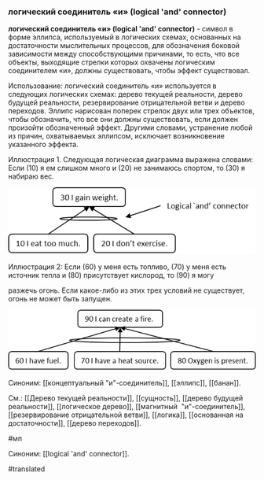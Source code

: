 ### логический соединитель «и» (logical 'and' connector)

**логический соединитель «и» (logical 'and' connector)** - символ в форме эллипса, используемый в логических схемах, основанных на достаточности мыслительных процессов, для обозначения боковой зависимости между способствующими причинами, то есть, что все объекты, выходящие стрелки которых охвачены логическим соединителем «и», должны существовать, чтобы эффект существовал.

Использование: логический соединитель «и» используется в следующих логических схемах: дерево текущей реальности, дерево будущей реальности, резервирование отрицательной ветви и дерево переходов. Эллипс нарисован поперек стрелок двух или трех объектов, чтобы обозначить, что все они должны существовать, если должен произойти обозначенный эффект. Другими словами, устранение любой из причин, охватываемых эллипсом, исключает возникновение указанного эффекта.

Иллюстрация 1. Следующая логическая диаграмма выражена словами: Если (10) я ем слишком много и (20) не занимаюсь спортом, то (30) я набираю вес.

![](images/image18.png)

Иллюстрация 2: Если (60) у меня есть топливо, (70) у меня есть источник тепла и (80) присутствует кислород, то (90) я могу

разжечь огонь. Если какое-либо из этих трех условий не существует, огонь не может быть запущен.

![](images/image98.png)

Синоним: [[концептуальный "и"-соединитель]], [[эллипс]], [[банан]].

См.: [[Дерево текущей реальности]], [[сущность]], [[дерево будущей реальности]], [[логическое дерево]], [[магнитный  "и"-соединитель]], [[резервирование отрицательной ветви]], [[логика]], [[основанная на достаточности]], [[дерево переходов]].

#мп

Синоним: [[logical 'and' connector]].

#translated
